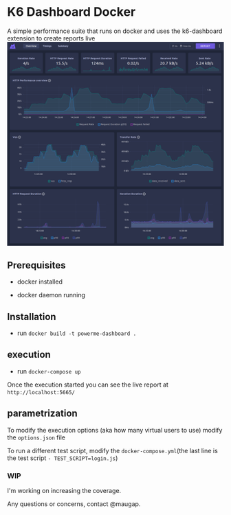 # K6 Dashboard Docker

A simple performance suite that runs on docker and uses the k6-dashboard extension to create reports live
![k6 dashboard overview dark](/k6-dashboard-overview-dark.png#gh-dark-mode-only)

## Prerequisites

- docker installed

- docker daemon running

## Installation

- run `docker build -t powerme-dashboard .`

## execution

- run `docker-compose up`

Once the execution started you can see the live report at
`http://localhost:5665/`

## parametrization

To modify the execution options (aka how many virtual users to use) modify the `options.json` file

To run a different test script, modify the `docker-compose.yml`(the last line is the test script `- TEST_SCRIPT=login.js`)

### WIP

I'm working on increasing the coverage.

Any questions or concerns, contact @maugap.

